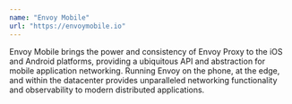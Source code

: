 ```yaml
---
name: "Envoy Mobile"
url: "https://envoymobile.io"
---
```

Envoy Mobile brings the power and consistency of Envoy Proxy to the iOS and Android platforms, providing a ubiquitous API and abstraction for mobile application networking. Running Envoy on the phone, at the edge, and within the datacenter provides unparalleled networking functionality and observability to modern distributed applications.